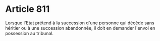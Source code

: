 # Article 811

Lorsque l'Etat prétend à la succession d'une personne qui décède sans héritier ou à une succession abandonnée, il doit en demander l'envoi en possession au tribunal.
